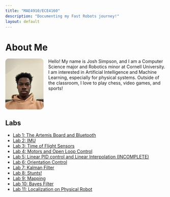 ```yaml
---
title: "MAE4910/ECE4160"
description: "Documenting my Fast Robots journey!"
layout: default
---
```


<base href="/fast-robots/">

# About Me

<div class="bio-container">
    <img src="assets/images/IMG_0931.jpg" alt="Profile Picture" style="float: left; margin-right: 15px; width: 120px; border-radius: 10px;">
    <p>Hello! My name is Josh Simpson, and I am a Computer Science major and Robotics minor at Cornell University. I am interested in Artificial Intelligence and Machine Learning, especially for physical systems. Outside of the classroom, I love to play chess, video games, and sports!</p>
</div>

<div style="clear: both;"></div>

## Labs
- [Lab 1: The Artemis Board and Bluetooth](docs/pages/lab1.md)
- [Lab 2: IMU](docs/pages/lab2.md)
- [Lab 3: Time of Flight Sensors](docs/pages/lab3.md)
- [Lab 4: Motors and Open Loop Control](docs/pages/lab4.md)
- [Lab 5: Linear PID control and Linear Interpolation (INCOMPLETE)](docs/pages/lab5.md)
- [Lab 6: Orientation Control](docs/pages/lab6.md)
- [Lab 7: Kalman Filter](docs/pages/lab7.md)
- [Lab 8: Stunts!](docs/pages/lab8.md)
- [Lab 9: Mapping](docs/pages/lab9.md)
- [Lab 10: Bayes Filter](docs/pages/lab10.md)
- [Lab 11: Localization on Physical Robot](docs/pages/lab11.md)